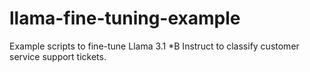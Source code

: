# llama-fine-tuning-example
Example scripts to fine-tune Llama 3.1 *B Instruct to classify customer service support tickets.
